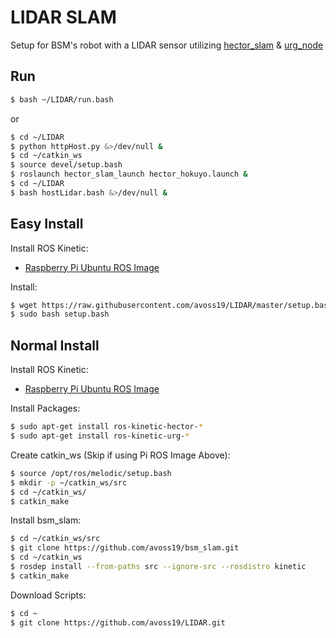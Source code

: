 # LIDAR SLAM

Setup for BSM's robot with a LIDAR sensor utilizing [hector_slam](https://github.com/tu-darmstadt-ros-pkg/hector_slam) & [urg_node](https://github.com/ros-drivers/urg_node)

## Run
```bash
$ bash ~/LIDAR/run.bash
```

or

```bash
$ cd ~/LIDAR
$ python httpHost.py &>/dev/null &
$ cd ~/catkin_ws
$ source devel/setup.bash
$ roslaunch hector_slam_launch hector_hokuyo.launch &
$ cd ~/LIDAR
$ bash hostLidar.bash &>/dev/null &
```

## Easy Install

Install ROS Kinetic:
  - [Raspberry Pi Ubuntu ROS Image](https://downloads.ubiquityrobotics.com/pi.html)

Install:

```bash
$ wget https://raw.githubusercontent.com/avoss19/LIDAR/master/setup.bash
$ sudo bash setup.bash
```

## Normal Install

Install ROS Kinetic:
  - [Raspberry Pi Ubuntu ROS Image](https://downloads.ubiquityrobotics.com/pi.html)

Install Packages:

```bash
$ sudo apt-get install ros-kinetic-hector-*
$ sudo apt-get install ros-kinetic-urg-*
```

Create catkin_ws (Skip if using Pi ROS Image Above):

```bash
$ source /opt/ros/melodic/setup.bash
$ mkdir -p ~/catkin_ws/src
$ cd ~/catkin_ws/
$ catkin_make
```

Install bsm_slam:

```bash
$ cd ~/catkin_ws/src
$ git clone https://github.com/avoss19/bsm_slam.git
$ cd ~/catkin_ws
$ rosdep install --from-paths src --ignore-src --rosdistro kinetic
$ catkin_make
```

Download Scripts:

```bash
$ cd ~
$ git clone https://github.com/avoss19/LIDAR.git
```
